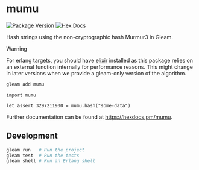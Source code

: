 # mumu

[![Package Version](https://img.shields.io/hexpm/v/mumu)](https://hex.pm/packages/mumu)
[![Hex Docs](https://img.shields.io/badge/hex-docs-ffaff3)](https://hexdocs.pm/mumu/)

Hash strings using the non-cryptographic hash Murmur3 in Gleam.

> [!WARNING]
> For erlang targets, you should have [elixir](https://elixir-lang.org/install.html) installed as this package relies on an external function internally for performance reasons.
> This might change in later versions when we provide a gleam-only version of the algorithm.

```sh
gleam add mumu
```
```gleam
import mumu

let assert 3297211900 = mumu.hash("some-data")
```

Further documentation can be found at <https://hexdocs.pm/mumu>.

## Development

```sh
gleam run   # Run the project
gleam test  # Run the tests
gleam shell # Run an Erlang shell
```
